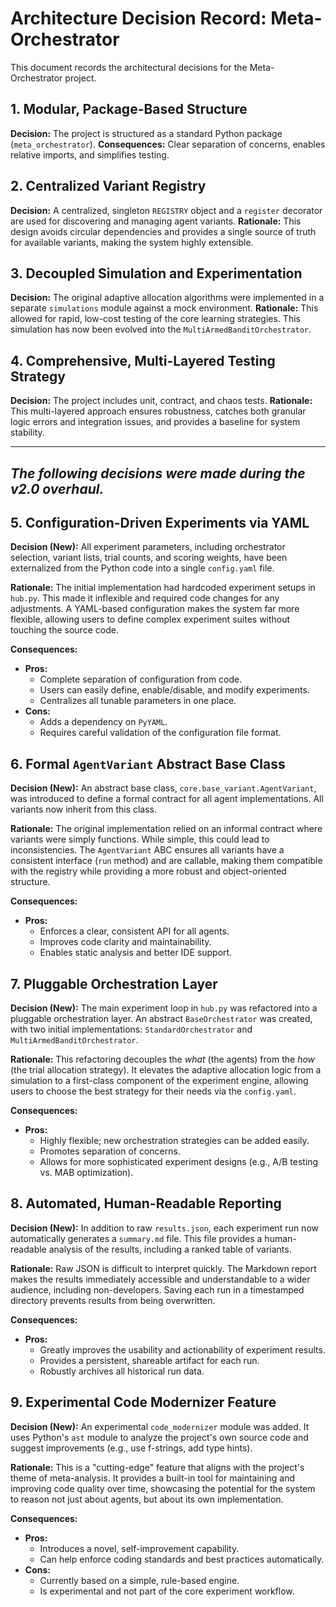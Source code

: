 # Architecture Decision Record: Meta-Orchestrator

This document records the architectural decisions for the Meta-Orchestrator project.

## 1. Modular, Package-Based Structure

**Decision:** The project is structured as a standard Python package (`meta_orchestrator`).
**Consequences:** Clear separation of concerns, enables relative imports, and simplifies testing.

## 2. Centralized Variant Registry

**Decision:** A centralized, singleton `REGISTRY` object and a `register` decorator are used for discovering and managing agent variants.
**Rationale:** This design avoids circular dependencies and provides a single source of truth for available variants, making the system highly extensible.

## 3. Decoupled Simulation and Experimentation

**Decision:** The original adaptive allocation algorithms were implemented in a separate `simulations` module against a mock environment.
**Rationale:** This allowed for rapid, low-cost testing of the core learning strategies. This simulation has now been evolved into the `MultiArmedBanditOrchestrator`.

## 4. Comprehensive, Multi-Layered Testing Strategy

**Decision:** The project includes unit, contract, and chaos tests.
**Rationale:** This multi-layered approach ensures robustness, catches both granular logic errors and integration issues, and provides a baseline for system stability.

---
*The following decisions were made during the v2.0 overhaul.*
---

## 5. Configuration-Driven Experiments via YAML

**Decision (New):** All experiment parameters, including orchestrator selection, variant lists, trial counts, and scoring weights, have been externalized from the Python code into a single `config.yaml` file.

**Rationale:** The initial implementation had hardcoded experiment setups in `hub.py`. This made it inflexible and required code changes for any adjustments. A YAML-based configuration makes the system far more flexible, allowing users to define complex experiment suites without touching the source code.

**Consequences:**
*   **Pros:**
    *   Complete separation of configuration from code.
    *   Users can easily define, enable/disable, and modify experiments.
    *   Centralizes all tunable parameters in one place.
*   **Cons:**
    *   Adds a dependency on `PyYAML`.
    *   Requires careful validation of the configuration file format.

## 6. Formal `AgentVariant` Abstract Base Class

**Decision (New):** An abstract base class, `core.base_variant.AgentVariant`, was introduced to define a formal contract for all agent implementations. All variants now inherit from this class.

**Rationale:** The original implementation relied on an informal contract where variants were simply functions. While simple, this could lead to inconsistencies. The `AgentVariant` ABC ensures all variants have a consistent interface (`run` method) and are callable, making them compatible with the registry while providing a more robust and object-oriented structure.

**Consequences:**
*   **Pros:**
    *   Enforces a clear, consistent API for all agents.
    *   Improves code clarity and maintainability.
    *   Enables static analysis and better IDE support.

## 7. Pluggable Orchestration Layer

**Decision (New):** The main experiment loop in `hub.py` was refactored into a pluggable orchestration layer. An abstract `BaseOrchestrator` was created, with two initial implementations: `StandardOrchestrator` and `MultiArmedBanditOrchestrator`.

**Rationale:** This refactoring decouples the *what* (the agents) from the *how* (the trial allocation strategy). It elevates the adaptive allocation logic from a simulation to a first-class component of the experiment engine, allowing users to choose the best strategy for their needs via the `config.yaml`.

**Consequences:**
*   **Pros:**
    *   Highly flexible; new orchestration strategies can be added easily.
    *   Promotes separation of concerns.
    *   Allows for more sophisticated experiment designs (e.g., A/B testing vs. MAB optimization).

## 8. Automated, Human-Readable Reporting

**Decision (New):** In addition to raw `results.json`, each experiment run now automatically generates a `summary.md` file. This file provides a human-readable analysis of the results, including a ranked table of variants.

**Rationale:** Raw JSON is difficult to interpret quickly. The Markdown report makes the results immediately accessible and understandable to a wider audience, including non-developers. Saving each run in a timestamped directory prevents results from being overwritten.

**Consequences:**
*   **Pros:**
    *   Greatly improves the usability and actionability of experiment results.
    *   Provides a persistent, shareable artifact for each run.
    *   Robustly archives all historical run data.

## 9. Experimental Code Modernizer Feature

**Decision (New):** An experimental `code_modernizer` module was added. It uses Python's `ast` module to analyze the project's own source code and suggest improvements (e.g., use f-strings, add type hints).

**Rationale:** This is a "cutting-edge" feature that aligns with the project's theme of meta-analysis. It provides a built-in tool for maintaining and improving code quality over time, showcasing the potential for the system to reason not just about agents, but about its own implementation.

**Consequences:**
*   **Pros:**
    *   Introduces a novel, self-improvement capability.
    *   Can help enforce coding standards and best practices automatically.
*   **Cons:**
    *   Currently based on a simple, rule-based engine.
    *   Is experimental and not part of the core experiment workflow.